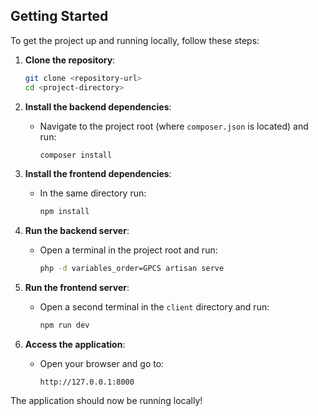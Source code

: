 ## Getting Started

To get the project up and running locally, follow these steps:

1. **Clone the repository**:
    ```bash
    git clone <repository-url>
    cd <project-directory>
    ```

2. **Install the backend dependencies**:
    - Navigate to the project root (where `composer.json` is located) and run:
      ```bash
      composer install
      ```

3. **Install the frontend dependencies**:
    - In the same directory run:
      ```bash
      npm install
      ```

4. **Run the backend server**:
    - Open a terminal in the project root and run:
      ```bash
      php -d variables_order=GPCS artisan serve
      ```

5. **Run the frontend server**:
    - Open a second terminal in the `client` directory and run:
      ```bash
      npm run dev
      ```

6. **Access the application**:
    - Open your browser and go to:
      ```
      http://127.0.0.1:8000
      ```

The application should now be running locally!